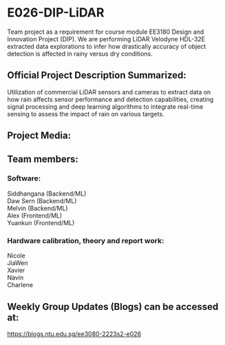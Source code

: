 # E026-DIP-LiDAR
Team project as a requirement for course module EE3180 Design and Innovation Project (DIP). We are performing LiDAR Velodyne HDL-32E extracted data explorations to infer how drastically accuracy of object detection is affected in rainy versus dry conditions.

## Official Project Description Summarized:
Utilization of commercial LiDAR sensors and cameras to extract data on how rain affects sensor performance and detection capabilities, creating signal processing and deep learning algorithms to integrate real-time sensing to assess the impact of rain on various targets.

## Project Media:

## Team members:

### Software:<br />
Siddhangana (Backend/ML) <br />
Daw Sern (Backend/ML) <br />
Melvin (Backend/ML)<br />
Alex (Frontend/ML)<br />
Yuankun (Frontend/ML)<br />

### Hardware calibration, theory and report work:<br />
Nicole<br />
JiaWen<br />
Xavier<br />
Navin<br />
Charlene<br />



## Weekly Group Updates (Blogs) can be accessed at:
https://blogs.ntu.edu.sg/ee3080-2223s2-e026

